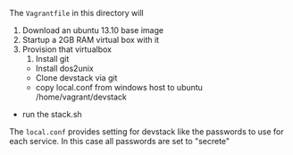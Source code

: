 The `Vagrantfile` in this directory will



1. Download an ubuntu 13.10 base image
2. Startup a 2GB RAM virtual box with it
3. Provision that virtualbox 
	1. Install git
	- Install dos2unix
	- Clone devstack via git
	- copy local.conf from windows host to ubuntu /home/vagrant/devstack
- run the stack.sh

The `local.conf` provides setting for devstack like the passwords to use for each service. In this case all passwords are set to "secrete"